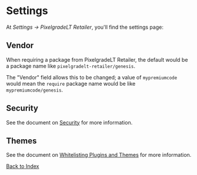 # Settings

At _Settings &rarr; PixelgradeLT Retailer_, you'll find the settings page:

## Vendor

When requiring a package from PixelgradeLT Retailer, the default would be a package name like `pixelgradelt-retailer/genesis`.

The "Vendor" field allows this to be changed; a value of `mypremiumcode` would mean the `require` package name would be like `mypremiumcode/genesis`.

## Security

See the document on [Security](security.md) for more information.

## Themes

See the document on [Whitelisting Plugins and Themes](whitelisting.md) for more information.

[Back to Index](index.md)

